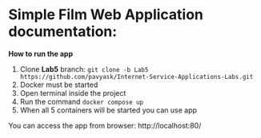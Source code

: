 # Simple Film Web Application documentation:  
**How to run the app**  
1. Clone **Lab5** branch: `git clone -b Lab5 https://github.com/pavyask/Internet-Service-Applications-Labs.git`  
2. Docker must be started  
3. Open terminal inside the project
4. Run the command `docker compose up`
5. When all 5 containers will be started you can use app

You can access the app from browser: http://localhost:80/
